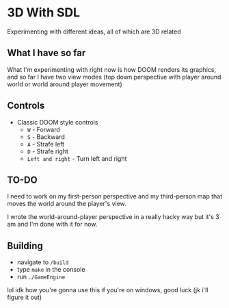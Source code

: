# 3D With SDL
Experimenting with different ideas, all of which are 3D related

## What I have so far
What I'm experimenting with right now is how DOOM renders its graphics, and so far
I have two view modes (top down perspective with player around world or world around
player movement)

## Controls
- Classic DOOM style controls
  - `W` - Forward
  - `S` - Backward
  - `A` - Strafe left
  - `D` - Strafe right
  - `Left and right` - Turn left and right

## TO-DO
I need to work on my first-person perspective and my third-person map that moves
the world around the player's view.

I wrote the world-around-player perspective in a really hacky way but it's 3 am and I'm done with it for now.

## Building

- navigate to `/build`
- type `make` in the console
- run `./GameEngine`

lol idk how you're gonna use this if you're on windows, good luck (jk i'll figure it out)